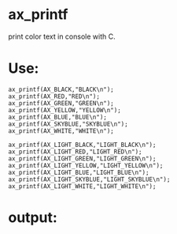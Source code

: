 # ax_printf
print color text in console with C.
# Use:

	ax_printf(AX_BLACK,"BLACK\n");
	ax_printf(AX_RED,"RED\n");
	ax_printf(AX_GREEN,"GREEN\n");
	ax_printf(AX_YELLOW,"YELLOW\n");	
	ax_printf(AX_BLUE,"BLUE\n");
	ax_printf(AX_SKYBLUE,"SKYBLUE\n");
	ax_printf(AX_WHITE,"WHITE\n");

	ax_printf(AX_LIGHT_BLACK,"LIGHT_BLACK\n");
	ax_printf(AX_LIGHT_RED,"LIGHT_RED\n");
	ax_printf(AX_LIGHT_GREEN,"LIGHT_GREEN\n");
	ax_printf(AX_LIGHT_YELLOW,"LIGHT_YELLOW\n");	
	ax_printf(AX_LIGHT_BLUE,"LIGHT_BLUE\n");
	ax_printf(AX_LIGHT_SKYBLUE,"LIGHT_SKYBLUE\n");
	ax_printf(AX_LIGHT_WHITE,"LIGHT_WHITE\n");
# output:
  
